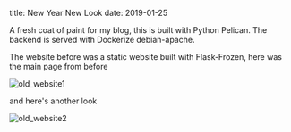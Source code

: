 title: New Year New Look
date: 2019-01-25

A fresh coat of paint for my blog, this is built with Python Pelican. The backend is served with Dockerize debian-apache.

The website before was a static website built with Flask-Frozen, here was the main page from before

![old_website1]({static}/images/old_website1.png)

and here's another look

![old_website2]({static}/images/old_website2.png)


